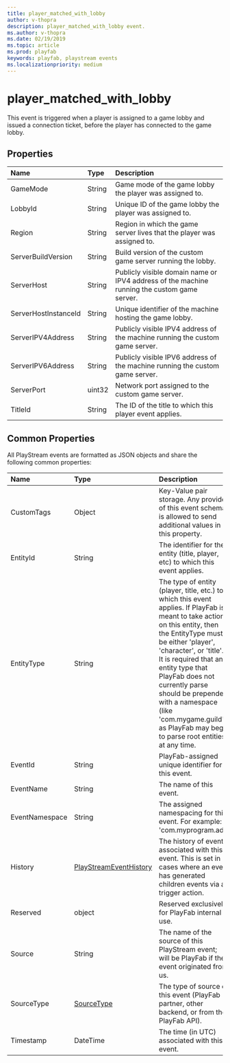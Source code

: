 ```yaml
---
title: player_matched_with_lobby
author: v-thopra
description: player_matched_with_lobby event.
ms.author: v-thopra
ms.date: 02/19/2019
ms.topic: article
ms.prod: playfab
keywords: playfab, playstream events
ms.localizationpriority: medium
---
```


# player_matched_with_lobby

This event is triggered when a player is assigned to a game lobby and issued a connection ticket, before the player has connected to the game lobby.

## Properties

|Name|Type|Description|
| :--------------------|:-------------------|:----------------------|
|GameMode|String|Game mode of the game lobby the player was assigned to.|
|LobbyId|String|Unique ID of the game lobby the player was assigned to.|
|Region|String|Region in which the game server lives that the player was assigned to.|
|ServerBuildVersion|String|Build version of the custom game server running the lobby.|
|ServerHost|String|Publicly visible domain name or IPV4 address of the machine running the custom game server.|
|ServerHostInstanceId|String|Unique identifier of the machine hosting the game lobby.|
|ServerIPV4Address|String|Publicly visible IPV4 address of the machine running the custom game server.|
|ServerIPV6Address|String|Publicly visible IPV6 address of the machine running the custom game server.|
|ServerPort|uint32|Network port assigned to the custom game server.|
|TitleId|String|The ID of the title to which this player event applies.|

## Common Properties

All PlayStream events are formatted as JSON objects and share the following common properties:

|Name|Type|Description|
| :--------------------|:-------------------|:----------------------|
|CustomTags|Object|Key-Value pair storage. Any provider of this event schema is allowed to send additional values in this property.|
|EntityId|String|The identifier for the entity (title, player, etc) to which this event applies.|
|EntityType|String|The type of entity (player, title, etc.) to which this event applies. If PlayFab is meant to take action on this entity, then the EntityType must be either 'player', 'character', or 'title'. It is required that any entity type that PlayFab does not currently parse should be prepended with a namespace (like 'com.mygame.guild') as PlayFab may begin to parse root entities at any time.|
|EventId|String|PlayFab-assigned unique identifier for this event.|
|EventName|String|The name of this event.|
|EventNamespace|String|The assigned namespacing for this event. For example: 'com.myprogram.ads'|
|History|[PlayStreamEventHistory](data-types/playstreameventhistory.md)|The history of events associated with this event. This is set in cases where an event has generated children events via a trigger action.|
|Reserved|object|Reserved exclusively for PlayFab internal use.|
|Source|String|The name of the source of this PlayStream event; will be PlayFab if the event originated from us.|
|SourceType|[SourceType](data-types/sourcetype.md)|The type of source of this event (PlayFab partner, other backend, or from the PlayFab API).|
|Timestamp|DateTime|The time (in UTC) associated with this event.|
